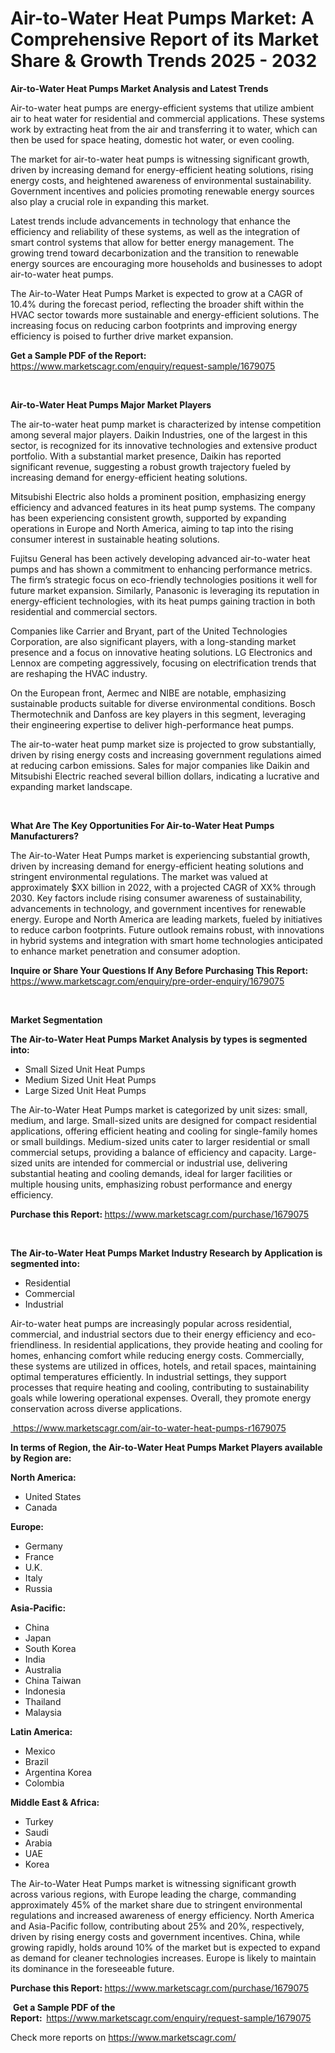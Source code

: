 <p><h1>Air-to-Water Heat Pumps Market: A Comprehensive Report of its Market Share & Growth Trends 2025 - 2032</h1></p><p><strong>Air-to-Water Heat Pumps Market Analysis and Latest Trends</strong></p>
<p><p>Air-to-water heat pumps are energy-efficient systems that utilize ambient air to heat water for residential and commercial applications. These systems work by extracting heat from the air and transferring it to water, which can then be used for space heating, domestic hot water, or even cooling. </p><p>The market for air-to-water heat pumps is witnessing significant growth, driven by increasing demand for energy-efficient heating solutions, rising energy costs, and heightened awareness of environmental sustainability. Government incentives and policies promoting renewable energy sources also play a crucial role in expanding this market. </p><p>Latest trends include advancements in technology that enhance the efficiency and reliability of these systems, as well as the integration of smart control systems that allow for better energy management. The growing trend toward decarbonization and the transition to renewable energy sources are encouraging more households and businesses to adopt air-to-water heat pumps. </p><p>The Air-to-Water Heat Pumps Market is expected to grow at a CAGR of 10.4% during the forecast period, reflecting the broader shift within the HVAC sector towards more sustainable and energy-efficient solutions. The increasing focus on reducing carbon footprints and improving energy efficiency is poised to further drive market expansion.</p></p>
<p><strong>Get a Sample PDF of the Report:&nbsp;</strong> <a href="https://www.marketscagr.com/enquiry/request-sample/1679075?utm_campaign=2959&utm_medium=2&utm_source=Github&utm_content=ia&utm_term=24032025&utm_id=air-to-water-heat-pumps">https://www.marketscagr.com/enquiry/request-sample/1679075</a></p>
<p>&nbsp;</p>
<p><strong>Air-to-Water Heat Pumps Major Market Players</strong></p>
<p><p>The air-to-water heat pump market is characterized by intense competition among several major players. Daikin Industries, one of the largest in this sector, is recognized for its innovative technologies and extensive product portfolio. With a substantial market presence, Daikin has reported significant revenue, suggesting a robust growth trajectory fueled by increasing demand for energy-efficient heating solutions.</p><p>Mitsubishi Electric also holds a prominent position, emphasizing energy efficiency and advanced features in its heat pump systems. The company has been experiencing consistent growth, supported by expanding operations in Europe and North America, aiming to tap into the rising consumer interest in sustainable heating solutions.</p><p>Fujitsu General has been actively developing advanced air-to-water heat pumps and has shown a commitment to enhancing performance metrics. The firm’s strategic focus on eco-friendly technologies positions it well for future market expansion. Similarly, Panasonic is leveraging its reputation in energy-efficient technologies, with its heat pumps gaining traction in both residential and commercial sectors.</p><p>Companies like Carrier and Bryant, part of the United Technologies Corporation, are also significant players, with a long-standing market presence and a focus on innovative heating solutions. LG Electronics and Lennox are competing aggressively, focusing on electrification trends that are reshaping the HVAC industry.</p><p>On the European front, Aermec and NIBE are notable, emphasizing sustainable products suitable for diverse environmental conditions. Bosch Thermotechnik and Danfoss are key players in this segment, leveraging their engineering expertise to deliver high-performance heat pumps.</p><p>The air-to-water heat pump market size is projected to grow substantially, driven by rising energy costs and increasing government regulations aimed at reducing carbon emissions. Sales for major companies like Daikin and Mitsubishi Electric reached several billion dollars, indicating a lucrative and expanding market landscape.</p></p>
<p>&nbsp;</p>
<p><strong>What Are The Key Opportunities For Air-to-Water Heat Pumps Manufacturers?</strong></p>
<p><p>The Air-to-Water Heat Pumps market is experiencing substantial growth, driven by increasing demand for energy-efficient heating solutions and stringent environmental regulations. The market was valued at approximately $XX billion in 2022, with a projected CAGR of XX% through 2030. Key factors include rising consumer awareness of sustainability, advancements in technology, and government incentives for renewable energy. Europe and North America are leading markets, fueled by initiatives to reduce carbon footprints. Future outlook remains robust, with innovations in hybrid systems and integration with smart home technologies anticipated to enhance market penetration and consumer adoption.</p></p>
<p><strong>Inquire or Share Your Questions If Any Before Purchasing This Report:</strong> <a href="https://www.marketscagr.com/enquiry/pre-order-enquiry/1679075?utm_campaign=2959&utm_medium=2&utm_source=Github&utm_content=ia&utm_term=24032025&utm_id=air-to-water-heat-pumps">https://www.marketscagr.com/enquiry/pre-order-enquiry/1679075</a></p>
<p>&nbsp;</p>
<p><strong>Market Segmentation</strong></p>
<p><strong>The Air-to-Water Heat Pumps Market Analysis by types is segmented into:</strong></p>
<p><ul><li>Small Sized Unit Heat Pumps</li><li>Medium Sized Unit Heat Pumps</li><li>Large Sized Unit Heat Pumps</li></ul></p>
<p><p>The Air-to-Water Heat Pumps market is categorized by unit sizes: small, medium, and large. Small-sized units are designed for compact residential applications, offering efficient heating and cooling for single-family homes or small buildings. Medium-sized units cater to larger residential or small commercial setups, providing a balance of efficiency and capacity. Large-sized units are intended for commercial or industrial use, delivering substantial heating and cooling demands, ideal for larger facilities or multiple housing units, emphasizing robust performance and energy efficiency.</p></p>
<p><strong>Purchase this Report:&nbsp;</strong><a href="https://www.marketscagr.com/purchase/1679075?utm_campaign=2959&utm_medium=2&utm_source=Github&utm_content=ia&utm_term=24032025&utm_id=air-to-water-heat-pumps">https://www.marketscagr.com/purchase/1679075</a></p>
<p>&nbsp;</p>
<p><strong>The Air-to-Water Heat Pumps Market Industry Research by Application is segmented into:</strong></p>
<p><ul><li>Residential</li><li>Commercial</li><li>Industrial</li></ul></p>
<p><p>Air-to-water heat pumps are increasingly popular across residential, commercial, and industrial sectors due to their energy efficiency and eco-friendliness. In residential applications, they provide heating and cooling for homes, enhancing comfort while reducing energy costs. Commercially, these systems are utilized in offices, hotels, and retail spaces, maintaining optimal temperatures efficiently. In industrial settings, they support processes that require heating and cooling, contributing to sustainability goals while lowering operational expenses. Overall, they promote energy conservation across diverse applications.</p></p>
<p><a href="https://www.marketscagr.com/air-to-water-heat-pumps-r1679075?utm_campaign=2959&utm_medium=2&utm_source=Github&utm_content=ia&utm_term=24032025&utm_id=air-to-water-heat-pumps">&nbsp;https://www.marketscagr.com/air-to-water-heat-pumps-r1679075</a></p>
<p><strong>In terms of Region, the Air-to-Water Heat Pumps Market Players available by Region are:</strong></p>
<p>
    <p> <strong> North America: </strong>
        <ul>
            <li>United States</li>
            <li>Canada</li>
        </ul>
        </p> 
    <p> <strong> Europe: </strong>
        <ul>
            <li>Germany</li>
            <li>France</li>
            <li>U.K.</li>
            <li>Italy</li>
            <li>Russia</li>
        </ul>
        </p> 
    <p> <strong> Asia-Pacific: </strong>
        <ul>
            <li>China</li>
            <li>Japan</li>
            <li>South Korea</li>
            <li>India</li>
            <li>Australia</li>
            <li>China Taiwan</li>
            <li>Indonesia</li>
            <li>Thailand</li>
            <li>Malaysia</li>
        </ul>
        </p> 
    <p> <strong> Latin America: </strong>
        <ul>
            <li>Mexico</li>
            <li>Brazil</li>
            <li>Argentina Korea</li>
            <li>Colombia</li>
        </ul>
        </p> 
    <p> <strong> Middle East & Africa: </strong>
        <ul>
            <li>Turkey</li>
            <li>Saudi</li>
            <li>Arabia</li>
            <li>UAE</li>
            <li>Korea</li>
        </ul>
    </p>
    </p>
<p><p>The Air-to-Water Heat Pumps market is witnessing significant growth across various regions, with Europe leading the charge, commanding approximately 45% of the market share due to stringent environmental regulations and increased awareness of energy efficiency. North America and Asia-Pacific follow, contributing about 25% and 20%, respectively, driven by rising energy costs and government incentives. China, while growing rapidly, holds around 10% of the market but is expected to expand as demand for cleaner technologies increases. Europe is likely to maintain its dominance in the foreseeable future.</p></p>
<p><strong>Purchase this Report: </strong><a href="https://www.marketscagr.com/purchase/1679075?utm_campaign=2959&utm_medium=2&utm_source=Github&utm_content=ia&utm_term=24032025&utm_id=air-to-water-heat-pumps">https://www.marketscagr.com/purchase/1679075</a></p>
<p>&nbsp;<strong>Get a Sample PDF of the Report:&nbsp;&nbsp;</strong><a href="https://www.marketscagr.com/enquiry/request-sample/1679075?utm_campaign=2959&utm_medium=2&utm_source=Github&utm_content=ia&utm_term=24032025&utm_id=air-to-water-heat-pumps">https://www.marketscagr.com/enquiry/request-sample/1679075</a></p>
<p><strong></strong></p>
<p>Check more reports on <a href="https://www.marketscagr.com/?utm_campaign=2959&utm_medium=2&utm_source=Github&utm_content=ia&utm_term=24032025&utm_id=air-to-water-heat-pumps">https://www.marketscagr.com/</a></p>